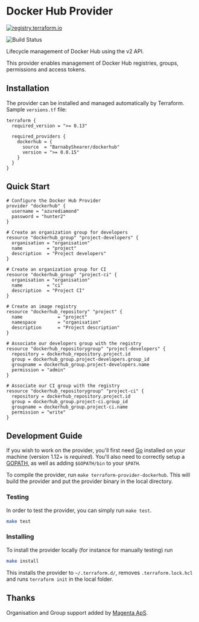 # Docker Hub Provider

[![registry.terraform.io](https://img.shields.io/badge/terraform-docs-success)](https://registry.terraform.io/providers/BarnabyShearer/dockerhub/latest/docs)

![Build Status](https://github.com/BarnabyShearer/terraform-provider-dockerhub/actions/workflows/publish.yml/badge.svg)

Lifecycle management of Docker Hub using the v2 API.

This provider enables management of Docker Hub registries, groups, permissions and access tokens.

## Installation

The provider can be installed and managed automatically by Terraform. Sample `versions.tf` file:

```hcl
terraform {
  required_version = ">= 0.13"

  required_providers {
    dockerhub = {
      source  = "BarnabyShearer/dockerhub"
      version = ">= 0.0.15"
    }
  }
}
```

## Quick Start

```hcl
# Configure the Docker Hub Provider
provider "dockerhub" {
  username = "azurediamond"
  password = "hunter2"
}

# Create an organization group for developers
resource "dockerhub_group" "project-developers" {
  organisation = "organisation"
  name         = "project"
  description  = "Project developers"
}

# Create an organization group for CI
resource "dockerhub_group" "project-ci" {
  organisation = "organisation"
  name         = "ci"
  description  = "Project CI"
}

# Create an image registry
resource "dockerhub_repository" "project" {
  name             = "project"
  namespace        = "organisation"
  description      = "Project description"
}

# Associate our developers group with the registry
resource "dockerhub_repositorygroup" "project-developers" {
  repository = dockerhub_repository.project.id
  group = dockerhub_group.project-developers.group_id
  groupname = dockerhub_group.project-developers.name
  permission = "admin"
}

# Associate our CI group with the registry
resource "dockerhub_repositorygroup" "project-ci" {
  repository = dockerhub_repository.project.id
  group = dockerhub_group.project-ci.group_id
  groupname = dockerhub_group.project-ci.name
  permission = "write"
}
```

## Development Guide

If you wish to work on the provider, you'll first need [Go](http://www.golang.org) installed on your machine (version 1.12+ is _required_).
You'll also need to correctly setup a [GOPATH](http://golang.org/doc/code.html#GOPATH), as well as adding `$GOPATH/bin` to your `$PATH`.

To compile the provider, run `make terraform-provider-dockerhub`. This will build the provider and put the provider binary in the local directory.

### Testing

In order to test the provider, you can simply run `make test`.

```sh
make test
```

### Installing

To install the provider locally (for instance for manually testing) run

```sh
make install
```

This installs the provider to `~/.terraform.d/`, removes `.terraform.lock.hcl` and runs `terraform init` in the local folder.

## Thanks

Organisation and Group support added by [Magenta ApS](https://github.com/magenta-aps).
